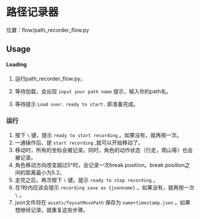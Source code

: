 # 路径记录器

位置：flow/path_recorder_flow.py

## Usage

#### Loading

1. 运行path_recorder_flow.py。

2. 等待加载，会出现 `input your path name` 提示，输入你的path名。

3. 等待提示 `Load over.` `ready to start.` 即准备完成。

### 运行

1. 按下 `\` 键，提示 `ready to start recording` 。如果没有，就再按一次。
2. 一通操作后，提 `start recording` ,就可以开始移动了。
3. 移动时，所有的坐标会被记录。同时，角色的动作状态（行走，爬山等）也会被记录。
4. 角色移动方向改变超过5°时，会记录一次break position。break position之间的距离最小为5.2。
5. 走完之后，再次按下 `\` 键。提示 `ready to stop recording` 。
6. 在1秒内应该会提示 `recording save as {jsonname}` 。如果没有，就再按一次 `\` 。
7. json文件将在 `assets/TeyvatMovePath` 保存为 `name+timestamp.json` 。如果想继续记录，就重复这些步骤。
